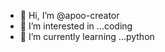 - 👋 Hi, I’m @apoo-creator
- 👀 I’m interested in ...coding
- 🌱 I’m currently learning ...python
  

<!---
apoo-creator/apoo-creator is a ✨ special ✨ repository because its `README.md` (this file) appears on your GitHub profile.
You can click the Preview link to take a look at your changes.
--->
